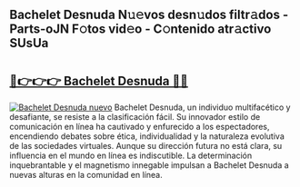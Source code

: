 ## Bachelet Desnuda N𝚞𝚎vos desn𝚞dos filtr𝚊dos - Parts-oJN F𝚘tos vid𝚎o - C𝚘ntenido atr𝚊ctivo SUsUa

# <h2><a href="http://mbaouur.tromn.icu/?c=Bachelet+Desnuda">🔗👉👉👉 Bachelet Desnuda 🔗🔗</a></h2>

[![Bachelet Desnuda nuevo](https://i.imgur.com/pEAQMta.gif)](http://mbaouur.tromn.icu/?c=Bachelet+Desnuda)
Bachelet Desnuda, un individuo multifacético y desafiante, se resiste a la clasificación fácil. Su innovador estilo de comunicación en línea ha cautivado y enfurecido a los espectadores, encendiendo debates sobre ética, individualidad y la naturaleza evolutiva de las sociedades virtuales. Aunque su dirección futura no está clara, su influencia en el mundo en línea es indiscutible. La determinación inquebrantable y el magnetismo innegable impulsan a Bachelet Desnuda a nuevas alturas en la comunidad en línea.
